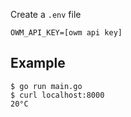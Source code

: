 Create a `.env` file

```
OWM_API_KEY=[owm api key]
```

## Example
```
$ go run main.go
$ curl localhost:8000
20°C
```
